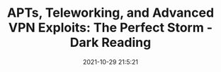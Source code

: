 ---
"title": "APTs, Teleworking, and Advanced VPN Exploits: The Perfect Storm - Dark Reading"
"date": "2021-10-29 21:5:21"
"feed_name": "GOOGLENEWSINDUSTRIAL"
"feed_website": "https://news.google.com/search?q=industrial%2Bincident&hl=en-US&gl=US&ceid=US:en"
"feed_rss": "https://news.google.com/rss/search?q=industrial%2Bincident&hl=en-US&gl=US&ceid=US:en"
"link": "https://www.darkreading.com/threat-intelligence/apts-teleworking-and-advanced-vpn-exploits-the-perfect-storm"
"source": "{'href': 'https://www.darkreading.com', 'title': 'Dark Reading'}"
"file": "_posts/2021-1-1-9089a7edce31c3dbc8d7fe4036ba2ec4e0a33c44.md"
"accident": "1"
"drilling": "0"
"dead": "0"
"injured": "0"
"arrested": "0"
"place": "unknown place"
"where": "unknown site"
"causes": "unknown"
"place_uri": "unknown place"
---